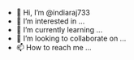 - 👋 Hi, I’m @indiaraj733
- 👀 I’m interested in ...
- 🌱 I’m currently learning ...
- 💞️ I’m looking to collaborate on ...
- 📫 How to reach me ...

<!---
Rajendra Dhele is a ✨ special ✨ repository because its `README.md` (this file) appears on your GitHub profile.
You can click the Preview link to take a look at your changes.
--->

